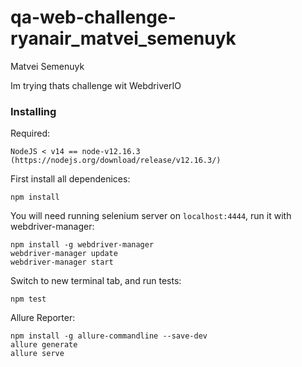 # qa-web-challenge-ryanair_matvei_semenuyk

Matvei Semenuyk

Im trying thats challenge wit WebdriverIO


### Installing

Required:
```
NodeJS < v14 == node-v12.16.3 (https://nodejs.org/download/release/v12.16.3/) 

```

First install all dependenices:
```
npm install
```

You will need running selenium server on `localhost:4444`, run it with webdriver-manager:
```
npm install -g webdriver-manager
webdriver-manager update
webdriver-manager start
```

Switch to new terminal tab, and run tests:
```
npm test
```

Allure Reporter:
```
npm install -g allure-commandline --save-dev
allure generate
allure serve
```
